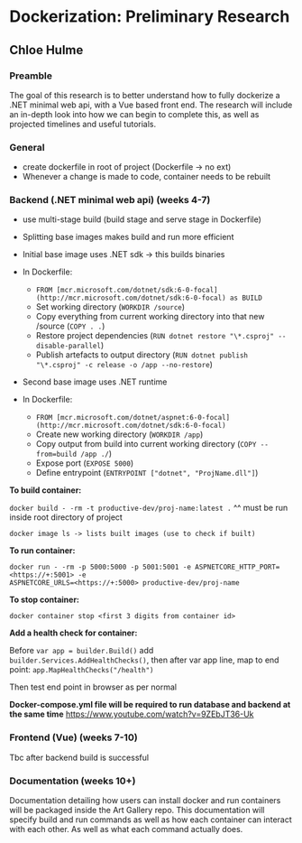# Dockerization: Preliminary Research

## Chloe Hulme

### Preamble

The goal of this research is to better understand how to fully dockerize a .NET minimal web api,
with a Vue based front end. The research will include an in-depth look into how we can begin to
complete this, as well as projected timelines and useful tutorials.

### General

- create dockerfile in root of project (Dockerfile -> no ext)
- Whenever a change is made to code, container needs to be rebuilt

### Backend (.NET minimal web api) (weeks 4-7)

- use multi-stage build (build stage and serve stage in Dockerfile)
- Splitting base images makes build and run more efficient
- Initial base image uses .NET sdk -> this builds binaries
- In Dockerfile:

  - `FROM [mcr.microsoft.com/dotnet/sdk:6-0-focal](http://mcr.microsoft.com/dotnet/sdk:6-0-focal) as BUILD`
  - Set working directory (`WORKDIR /source`)
  - Copy everything from current working directory into that new /source (`COPY . .`)
  - Restore project dependencies (`RUN dotnet restore "\*.csproj" --disable-parallel`)
  - Publish artefacts to output directory
    (`RUN dotnet publish "\*.csproj" -c release -o /app --no-restore`)

- Second base image uses .NET runtime

- In Dockerfile:
  - `FROM [mcr.microsoft.com/dotnet/aspnet:6-0-focal](http://mcr.microsoft.com/dotnet/sdk:6-0-focal)`
  - Create new working directory (`WORKDIR /app`)
  - Copy output from build into current working directory (`COPY --from=build /app ./`)
  - Expose port (`EXPOSE 5000`)
  - Define entrypoint (`ENTRYPOINT ["dotnet", "ProjName.dll"]`)

**To build container:**

`docker build - -rm -t productive-dev/proj-name:latest .` ^^ must be run inside root directory of
project

`docker image ls -> lists built images (use to check if built)`

**To run container:**

```plaintext
docker run - -rm -p 5000:5000 -p 5001:5001 -e ASPNETCORE_HTTP_PORT=<https://+:5001> -e
ASPNETCORE_URLS=<https://+:5000> productive-dev/proj-name
```

**To stop container:**

`docker container stop <first 3 digits from container id>`

**Add a health check for container:**

Before `var app = builder.Build()` add `builder.Services.AddHealthChecks()`, then after var app
line, map to end point: `app.MapHealthChecks("/health")`

Then test end point in browser as per normal

**Docker-compose.yml file will be required to run database and backend at the same time**
<https://www.youtube.com/watch?v=9ZEbJT36-Uk>

### Frontend (Vue) (weeks 7-10)

Tbc after backend build is successful

### Documentation (weeks 10+)

Documentation detailing how users can install docker and run containers will be packaged inside the
Art Gallery repo. This documentation will specify build and run commands as well as how each
container can interact with each other. As well as what each command actually does.
